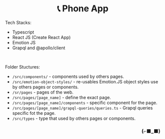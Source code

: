 <h1 align="center">📞 Phone App</h1>

Tech Stacks:

- Typescript
- React JS (Create React App)
- Emotion JS
- Grapql and @apollo/client

<br>

Folder Stuctures:

- `/src/components/` - components used by others pages.
- `/src/emotion-object-styles/` - re-usables Emotion.JS object styles use by others pages or components.
- `/sr/pages` - pages of the web.
- `/src/pages/[page_name]` - define the exact page.
- `/src/pages/[page_name]/components` - specific component for the page.
- `/src/pages/[page_name]/grapql-queries/queries.ts` - Grapql queries specific fot the page.
- `/src/types` - type that used by others pages or components.

<h3 align="right">(⌐■_■)</h3>
